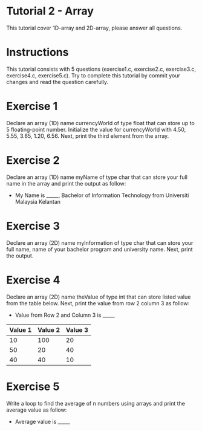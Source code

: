 # Tutorial 2 - Array 
This tutorial cover 1D-array and 2D-array, please answer all questions. 

# Instructions
This tutorial consists with 5 questions (exercise1.c, exercise2.c, exercise3.c, exercise4.c, exercise5.c). Try to complete this tutorial by commit your changes and read the question carefully. 

# Exercise 1
Declare an array (1D) name currencyWorld of type float that can store up to 5 floating-point number. Initialize the value for currencyWorld with 4.50, 5.55, 3.65, 1.20, 6.56. Next, print the third element from the array. 

# Exercise 2
Declare an array (1D) name myName of type char that can store your full name in the array and print the output as follow:
* My Name is _____, Bachelor of Information Technology from Universiti Malaysia Kelantan

# Exercise 3
Declare an array (2D) name myInformation of type char that can store your full name, name of your bachelor program and university name. Next, print the output. 

# Exercise 4
Declare an array (2D) name theValue of type int that can store listed value from the table below. Next, print the value from row 2 column 3 as follow: 
* Value from Row 2 and Column 3 is _____

|Value 1|Value 2|Value 3|
|-------|-------|-------|
|10     |100    |20     |
|50     |20     |40     |
|40     |40     |10     |

# Exercise 5
Write a loop to find the average of n numbers using arrays and print the average value as follow: 
* Average value is _____
